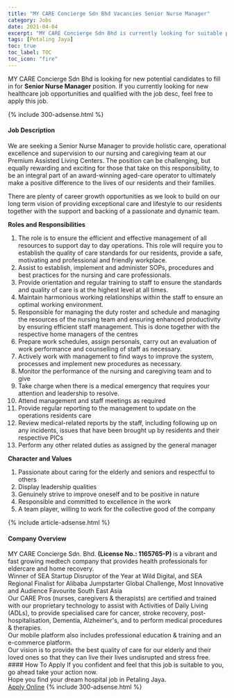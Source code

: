 ```yaml
---
title: "MY CARE Concierge Sdn Bhd Vacancies Senior Nurse Manager" 
category: Jobs 
date: 2021-04-04 
excerpt: "MY CARE Concierge Sdn Bhd is currently looking for suitable person to fill in the Senior Nurse Manager which positioned at Petaling Jaya" 
tags: [Petaling Jaya] 
toc: true 
toc_label: TOC 
toc_icon: "fire" 
--- 
```


<p>MY CARE Concierge Sdn Bhd is looking for new potential candidates to fill in for <b>Senior Nurse Manager</b> position. If you currently looking for new healthcare job opportunities and qualified with the job desc, feel free to apply this job.
</p>{% include 300-adsense.html %} 
<div><div><h4>Job Description</h4></div><div><div><span><div><p><span>We are seeking a Senior Nurse Manager to provide holistic care, operational excellence and supervision to our nursing and caregiving team at our Premium Assisted Living Centers. The position can be challenging, but equally rewarding and exciting for those that take on this responsibility, to be an integral part of an award-winning aged-care operator to ultimately make a positive difference to the lives of our residents and their families.&#160;</span></p><p><span>There are plenty of career growth opportunities as we look to build on our long term vision of providing exceptional care and lifestyle to our residents together with the support and backing of a passionate and dynamic team.</span></p><p><strong>Roles and Responsibilities</strong></p><ol><li><span>The role is to ensure the efficient and effective management of all resources to support day to day operations. This role will require you to establish the quality of care standards for our residents, provide a safe, motivating and professional and friendly workplace.</span></li><li><span>Assist to establish, implement and administer SOPs, procedures and best practices for the nursing and care professionals.</span></li><li><span>Provide orientation and regular training to staff to ensure the standards and quality of care is at the highest level at all times.</span></li><li><span>Maintain harmonious working relationships within the staff to ensure an optimal working environment.</span></li><li><span>Responsible for managing the duty roster and schedule and managing the resources of the nursing team and ensuring enhanced productivity by ensuring efficient staff management. This is done together with the respective home managers of the centres</span></li><li><span>Prepare work schedules, assign personals, carry out an evaluation of work performance and counselling of staff as necessary.</span></li><li><span>Actively work with management to find ways to improve the system, processes and implement new procedures as necessary.</span></li><li><span>Monitor the performance of the nursing and caregiving team and to give&#160;</span></li><li><span>Take charge when there is a medical emergency that requires your attention and leadership to resolve.</span></li><li><span>Attend management and staff meetings as required</span></li><li><span>Provide regular reporting to the management to update on the operations residents care</span></li><li><span>Review medical-related reports by the staff, including following up on any incidents, issues that have been brought up by residents and their respective PICs</span></li><li><span>Perform any other related duties as assigned by the general manager</span></li></ol><p><strong>Character and Values</strong></p><ol><li><span>Passionate about caring for the elderly and seniors and respectful to others</span></li><li><span>Display leadership qualities</span></li><li><span>Genuinely strive to improve oneself and to be positive in nature</span></li><li><span>Responsible and committed to excellence in the work</span></li><li><span>A team player, willing to work for the collective good of the company</span></li></ol></div></span></div></div></div> 
{% include article-adsense.html %} 
<div><div><h4>Company Overview</h4></div><div><div><span><div><div>MY CARE Concierge Sdn. Bhd.&#160;<strong>(License No.: 1165765-P</strong><strong>)&#160;</strong>is a vibrant and fast growing medtech company that provides health professionals for eldercare and home recovery.&#160;</div>
<div>Winner of SEA Startup Disruptor of the Year at Wild Digital, and SEA Regional Finalist for Alibaba Jumpstarter Global Challenge, Most Innovative and Audience Favourite South East Asia</div>
<div>Our CARE Pros (nurses, caregivers &amp; therapists) are certified and trained with our proprietary technology to assist with Activities of Daily Living (ADLs), to provide specialised care for cancer, stroke recovery, post-hospitalisation, Dementia, Alzheimer's, and to perform medical procedures &amp; therapies.</div>
<div>Our mobile platform also includes professional education &amp; training and an e-commerce platform.&#160;</div>
<div>Our vision is to provide the best quality of care for our elderly and their loved ones so that they can live their lives undisrupted and stress free.</div></div></span></div></div></div> 
#### How To Apply 
If you confident and feel that this job is suitable to you, go ahead take your action now. <br/> 
Hope you find your dream hospital job in Petaling Jaya. <br/> 
<a href="https://www.jobstreet.com.my/en/job/senior-nurse-manager-4524955?jobId=jobstreet-my-job-4524955" class="btn btn--warning" target="_blank" rel="nofollow noopenner">Apply Online</a> 
{% include 300-adsense.html %} 